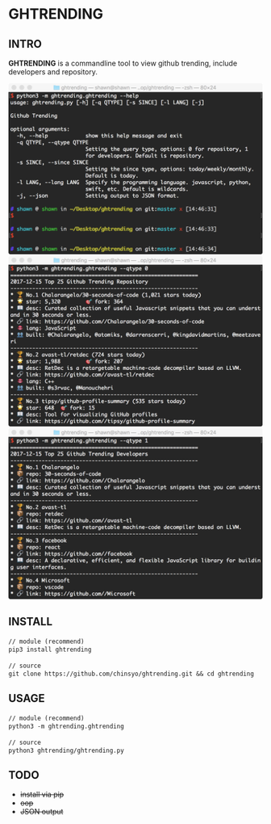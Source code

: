 # GHTRENDING

## INTRO

**GHTRENDING** is a commandline tool to view github trending, include developers and repository.

![help](./screenshot/help.png)
![repository](./screenshot/repository.png)
![developers](./screenshot/developers.png)

## INSTALL
```shell
// module (recommend)
pip3 install ghtrending

// source
git clone https://github.com/chinsyo/ghtrending.git && cd ghtrending
```

## USAGE
```shell
// module (recommend)
python3 -m ghtrending.ghtrending

// source
python3 ghtrending/ghtrending.py
```

## TODO

* ~~install via pip~~
* ~~oop~~
* ~~JSON output~~

